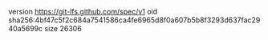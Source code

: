 version https://git-lfs.github.com/spec/v1
oid sha256:4bf47c5f2c684a7541586ca4fe6965d8f0a607b5b8f3293d637fac2940a5699c
size 26306
